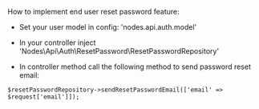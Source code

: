 How to implement end user reset password feature:

* Set your user model in config: 'nodes.api.auth.model'

* In your controller inject 'Nodes\Api\Auth\ResetPassword\ResetPasswordRepository'

* In controller method call the following method to send password reset email:
```
$resetPasswordRepository->sendResetPasswordEmail(['email' => $request['email']]);
```

